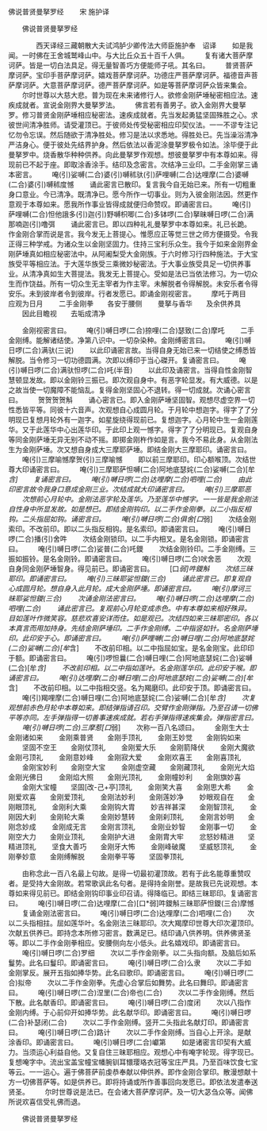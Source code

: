  佛说普贤曼拏罗经
　　宋 施护译




　　佛说普贤曼拏罗经

　　　　西天译经三藏朝散大夫试鸿胪少卿传法大师臣施护奉　诏译
　　如是我闻。一时佛在王舍城鹫峰山中。与大比丘众五十百千人俱。
　　复有诸大菩萨摩诃萨。皆是一切白法具足。得无量智善巧方便能师子吼。其名曰。
　　普贤菩萨摩诃萨。宝印手菩萨摩诃萨。嬉戏菩萨摩诃萨。功德庄严菩萨摩诃萨。福德音声菩萨摩诃萨。大意菩萨摩诃萨。德严菩萨摩诃萨。如是等菩萨摩诃萨众皆来集会。
　　尔时世尊以大慈大悲。普为现在未来诸修行人。欲修金刚萨埵秘密相应法。速疾成就者。宣说金刚界大曼拏罗法。
　　佛言若有善男子。欲入金刚界大曼拏罗。修习普贤金刚萨埵相应秘密法。速疾成就者。先当发起勇猛坚固殊胜之心。求彼世间清净胜师。请受灌顶已。于彼师处传受秘密相应印契仪法。一一不谬专注记忆勿令忘误。然后随欲于清净胜处。修习是法以求悉地。得胜处已。先当澡浴清净严洁身心。便于彼处先结界护身。然后依法以香泥涂曼拏罗极令如法。涂毕便于此曼拏罗中。烧香散华种种供养。向此曼拏罗作观想。想彼曼拏罗中有本尊如来。得现前已不起于座。即取涂香涂手。结印及念密言。次结净三业印。二手金刚掌三诵本密言。
　　唵(引)娑嚩(二合)婆(引)嚩秫驮(引)萨哩嚩(二合)达哩摩(二合)婆嚩(二合)婆(引)嚩秫度憾
　　诵此密言已散印。复言我今自无始已来。所有一切粗重身口意业。今已清净。既清净已。愿今所作一切事业。则为入彼金刚法因。然更作意观于本尊如来。愿我所作事业皆得成就便归命赞叹。即诵密言曰。
　　唵(引)萨哩嚩(二合)怛他誐多(引)迦(引)野嚩枳唧(二合)多钵啰(二合)拏昧嚩日啰(二合)满那喃迦(引)噜弭
　　诵此密言已。即以四种礼礼曼拏罗中本尊如来。礼已长跪。作金刚合掌而说是言。我今发无上菩提心。惟愿应正等觉三世之师方便摄受。令我正得三种学戒。为诸众生以金刚坚固力。住持三宝利乐众生。我今于如来金刚界金刚萨埵真如相应秘密法中。从阿阇梨受大金刚族。于六时修习行四种施法。于大宝族受平等相应法。于大莲华族受三乘微妙秘密法。于大事业族受具足一切供养事业。从清净真如生大菩提法。我发无上菩提心。受如是法已当依法修习。为一切众生而作饶益。所有一切众生无主宰者为作主宰。未解脱者令得解脱。未安乐者令得安乐。未到彼岸者令到彼岸。行者发愿已。即诵金刚视密言。
　　摩吒于两目　　应观为日月
　　二手金刚拳　　各安于腰侧
　　曼拏与香华　　及余供养具
　　因此目瞻视　　去垢成清净

　　金刚视密言曰。
　　唵(引)嚩日啰(二合)捺哩(二合)瑟致(二合)摩吒
　　二手金刚缚。能解诸结使。净第八识中。一切杂染种。金刚缚密言曰。
　　唵(引)嚩日啰(二合)满驮(三说)
　　以此印诵密言故。当得自身无始已来一切结使之缚悉皆解脱。当令修习一切功德圆满。次即以缚印于当心磔开。复诵密言曰。
　　唵(引)嚩日啰(二合)满驮怛啰(二合)吒(半音)
　　以此印及诵密言。当得自性金刚智慧顿显发故。即以金刚铃三振已。即次观自身中。有恶字轮显发。有大威德。以是之故当使一切魔障不能恼乱。复得金刚坚固心不退转。得一切成就。次诵心密言曰。
　　贺贺贺贺斛
　　诵心密言已。即入金刚萨埵坚固智。观想尽虚空界一切性悉皆平等。同彼十六音声。次观想自心成圆月轮。于月轮中想迦字。得字了了分明现已复想月轮外有一迦字。如星旋绕得现前已。复想迦字。心月轮中生一金刚莲华。又于此莲华中心出莲华印。于此印上观一憾字。得字了了分明现已。复观自身等同金刚萨埵无异无别不动不摇。即掷金刚杵作如是言。我今不易此身。从金刚法生为金刚萨埵。次又想自身成大三摩耶萨埵。即结金刚大三摩耶印。诵密言曰。
　　唵(引)三摩喻憾摩贺(引)三摩喻憾
　　即以前三摩耶印。印心额喉顶。次结世尊大印诵密言曰。
　　唵(引)三摩耶萨怛嚩(二合)阿地底瑟姹(二合)娑嚩(二合)[牟*含]
　　复诵密言曰。
　　唵(引)嚩日啰(二合)达哩摩(二合)呬哩(二合)
　　由此印密言故令我身口意成金刚三业。次结成就大印诵密言曰。
　　唵(引)三摩耶恶
　　次想前心月轮中。金刚法恶字轮及莲华。乃至莲华中憾字。一一皆是我金刚法自性身中所显发故。如是想已。即结金刚钩印。以二手作金刚拳。以二小指反相钩。二头指屈如钩。诵密言曰。
　　唵(引)嚩日啰(二合)俱舍[口*弱]
　　次结金刚索印。不改前印。即以二头指反相钩。是名索印。即诵密言曰。
　　唵(引)嚩日啰(二合)播(引)舍吽
　　次结金刚锁印。以二手内相叉。是名金刚锁。即诵密言曰。
　　唵(引)嚩日啰(二合)娑普(二合)吒鑁
　　次结金刚铃印。二手金刚缚。三振如振铃。是名金刚铃。即诵密言曰。
　　唵(引)嚩日啰(二合)吠舍恶
　　次观自身同金刚萨埵智身。得见前已。即诵密言曰。
　　[口*弱]吽鑁斛
　　次结三昧耶印。即诵密言曰。
　　唵(引)三昧耶娑怛鑁(三合)
　　诵此密言已。即复观自心成圆月轮。想自身入此月轮。成大金刚萨埵。即诵密言曰。
　　唵(引)摩诃三昧耶娑怛鑁(三合)
　　次诵金刚法密言曰。
　　唵(引)嚩日啰(二合)达哩摩(二合)呬哩(二合)
　　诵此密言已。复观前心月轮变成赤色。中有本尊如来相好殊异。目如莲叶作微笑容。慈悲欢喜安详而住。如是观已。次结四如来三昧耶密印。各以本真言而用加持身。先结金刚萨埵印。二手作金刚缚。二中指竖如针。名金刚萨埵印。此印安于心。即诵密言曰。
　　唵(引)萨哩嚩(二合)嚩日哩(二合)阿地底瑟姹(二合)娑嚩(二合)[牟*含]
　　不改前印相。以二中指屈如宝。是名金刚宝。此印印于额。即诵密言曰。
　　唵(引)啰怛曩(二合)嚩日哩(二合)阿地底瑟姹(二合)娑嚩(二合)[牟*含]
　　不改前印相。以二中指如莲叶。名金刚莲华印。此印安于喉。即诵密言曰。
　　唵(引)达哩摩(二合)嚩日哩(二合)阿地底瑟姹(二合)娑嚩(二合)[牟*含]
　　不改前印相。以二中指相交竖。名为羯磨印。此印安于顶。即诵密言曰。
　　唵(引)羯哩摩(二合)嚩日哩(二合)阿地底瑟姹(二合)娑嚩(二合)[牟*含]
　　次复观想前赤色月轮中本尊如来。即结弹指请召印。交臂作金刚弹指。乃至召请一切佛平等亦同。左手弹指得一切善事速疾成就。若右手弹指得速疾集会。弹指密言曰。
　　唵(引)嚩日啰(二合)三摩惹[口*弱]
　　次称一百八名颂曰。
　　金刚生大士　　金刚诸如来
　　金刚乘普贤　　金刚手顶礼
　　金刚王妙觉　　金刚钩如来
　　坚固不空王　　金刚仗顶礼
　　金刚爱大乐　　金刚箭降伏
　　金刚大魔欲　　金刚弓顶礼
　　金刚意妙峰　　金刚寂大爱
　　金刚欢喜王　　金刚喜顶礼
　　金刚宝妙利　　金刚空大宝
　　金刚虚空藏　　金刚藏顶礼
　　金刚光大焰　　金刚光佛日
　　金刚焰大照　　金刚光顶礼
　　金刚幢妙利　　金刚旗妙喜
　　金刚大宝幢　　坚固[改-己+亭]顶礼
　　金刚笑大喜　　金刚思大希
　　金刚爱欢喜　　金刚爱顶礼
　　金刚法妙利　　金刚莲妙净
　　妙眼观自在　　金刚眼顶礼
　　金刚利大乘　　金刚钩大胄
　　妙吉祥甚深　　金刚智顶礼
　　金刚因大刹　　金刚轮大乘
　　金刚妙慧转　　金刚刹顶礼
　　金刚言妙明　　金刚念妙成
　　金刚成无言　　金刚言顶礼
　　金刚业妙智　　金刚事一切
　　金刚空大力　　金刚业顶礼
　　金刚护大进　　金刚胄大牢
　　忿怒妙精进　　坚精进顶礼
　　坚食大善巧　　金刚牙大怖
　　金刚峰破魔　　坚威怒顶礼
　　金刚拳妙意　　金刚缚解脱
　　金刚拳平等　　坚固拳顶礼

　　由称念此一百八名最上句故。是得一切最初灌顶故。若有于此名能尊重赞叹者。是受持大金刚故。若常歌讽此名句者。是得持金刚誉。是故我已先说观想。本尊如来得见前已。即结金刚钩印事业印召请。得降临已。即结三昧耶印。复诵密言曰。
　　唵(引)嚩日啰(二合)达哩摩(二合)[口*弱]吽鑁斛三昧耶萨怛鑁(三合)摩憾
　　复诵金刚法密言曰。
　　唵(引)嚩日啰(二合)达哩摩(二合)呬哩(二合)
　　次以二头指相拄。屈如莲华叶。名金刚法三昧耶印。次大羯摩印世尊大印次灌顶印。次献五供养已。即持念本所修习密言。数满足已。结印诵八供养明。供养佛贤圣等。即以二手作金刚拳相应。安腰侧向左小低头。此名嬉戏印。即诵密言曰。
　　唵(引)嚩日啰(二合)罗细
　　次以二手作金刚拳。以二头指向额。及脑后如系鬘势。此名曰鬘印。即诵密言曰。
　　唵(引)嚩日啰(二合)么隶
　　次以二手如金刚掌反。展开五指如捧华势。此名曰歌印。即诵密言曰。
　　唵(引)嚩日啰(二合)拟帝
　　次以二手作金刚拳。先虚心合掌后如舞势。此名曰舞印。即诵密言曰。
　　唵(引)嚩日啰(二合)涅里(二合)帝也(二合)
　　次以二手作金刚缚。然后下散。此名献香印。即诵密言曰。
　　唵(引)嚩日啰(二合)度闭
　　次以八指作金刚内缚。于心前仰开如捧华势。此名献华印。即诵密言曰。
　　唵(引)嚩日啰(二合)补瑟闭(二合)
　　次以二手作金刚缚。竖开二头指此名献灯印。即诵密言曰。
　　唵(引)嚩日啰(二合)路计
　　次以二手作金刚缚。当自心上开涂。是献涂香印。即诵密言曰。
　　唵(引)嚩日啰(二合)巘第
　　如是诸密言印契有大威力。当须运心利益自他。又复自住三昧耶相应。观想心中有唵字轮现。得字现已。复想唵字中。流出宝盖宝幢宝幡腕钏耳镮璎珞衣冠等宝庄严具。乃至百味饮食七宝等云。一一运心。遍于佛菩萨前虔恭奉献以伸供养。即作金刚合掌印。散漫想献十方一切佛菩萨等。如是供养已。即将持诵或所作善事回向发愿已。即依法发遣奉送贤圣。
　　尔时世尊说是法已。在会诸大菩萨摩诃萨。及一切大苾刍众等。闻佛所说欢喜信受礼佛而退。

　　佛说普贤曼拏罗经


